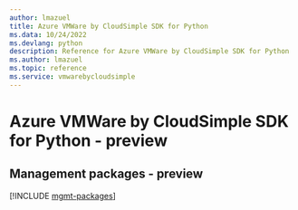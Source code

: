 ```yaml
---
author: lmazuel
title: Azure VMWare by CloudSimple SDK for Python
ms.data: 10/24/2022
ms.devlang: python
description: Reference for Azure VMWare by CloudSimple SDK for Python
ms.author: lmazuel
ms.topic: reference
ms.service: vmwarebycloudsimple
---
```

# Azure VMWare by CloudSimple SDK for Python - preview

## Management packages - preview
[!INCLUDE [mgmt-packages](vmware-by-cloudsimple-mgmt-index.md)]